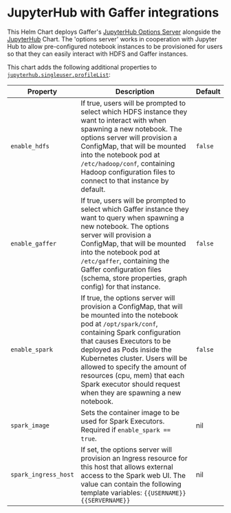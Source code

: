 # JupyterHub with Gaffer integrations

This Helm Chart deploys Gaffer's [JupyterHub Options Server](../../docker/gaffer-jhub-options-server/) alongside the [JupyterHub](https://github.com/jupyterhub/zero-to-jupyterhub-k8s) Chart. The 'options server' works in cooperation with Jupyter Hub to allow pre-configured notebook instances to be provisioned for users so that they can easily interact with HDFS and Gaffer instances.

This chart adds the following additional properties to [`jupyterhub.singleuser.profileList`](https://zero-to-jupyterhub.readthedocs.io/en/latest/resources/reference.html#singleuser-profilelist):

| Property | Description | Default |
|----------|-------------|---------|
| `enable_hdfs` | If true, users will be prompted to select which HDFS instance they want to interact with when spawning a new notebook. The options server will provision a ConfigMap, that will be mounted into the notebook pod at `/etc/hadoop/conf`, containing Hadoop configuration files to connect to that instance by default. | `false` |
| `enable_gaffer` | If true, users will be prompted to select which Gaffer instance they want to query when spawning a new notebook. The options server will provision a ConfigMap, that will be mounted into the notebook pod at `/etc/gaffer`, containing the Gaffer configuration files (schema, store properties, graph config) for that instance. | `false` |
| `enable_spark` | If true, the options server will provision a ConfigMap, that will be mounted into the notebook pod at `/opt/spark/conf`, containing Spark configuration that causes Executors to be deployed as Pods inside the Kubernetes cluster. Users will be allowed to specify the amount of resources (cpu, mem) that each Spark executor should request when they are spawning a new notebook. | `false` |
| `spark_image` | Sets the container image to be used for Spark Executors. Required if `enable_spark == true`. | nil |
| `spark_ingress_host` | If set, the options server will provision an Ingress resource for this host that allows external access to the Spark web UI. The value can contain the following template variables: `{{USERNAME}}` `{{SERVERNAME}}` | nil |
